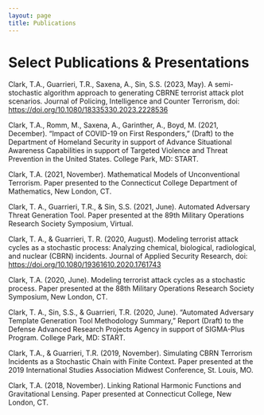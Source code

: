 ```yaml
---
layout: page
title: Publications
---
```


# Select Publications & Presentations

Clark, T.A., Guarrieri, T.R., Saxena, A., Sin, S.S. (2023, May). A semi-stochastic algorithm approach to generating CBRNE terrorist attack plot scenarios. Journal of Policing, Intelligence and Counter Terrorism, doi: https://doi.org/10.1080/18335330.2023.2228536

Clark, T.A., Romm, M., Saxena, A., Garinther, A., Boyd, M. (2021, December). “Impact of COVID-19 on First Responders,” (Draft) to the Department of Homeland Security in support of Advance Situational Awareness Capabilities in support of Targeted Violence and Threat Prevention in the United States. College Park, MD: START. 

Clark, T.A. (2021, November). Mathematical Models of Unconventional Terrorism. Paper presented to the Connecticut College Department of Mathematics, New London, CT. 

Clark, T. A., Guarrieri, T.R., & Sin, S.S. (2021, June). Automated Adversary Threat Generation Tool. Paper presented at the 89th Military Operations Research Society Symposium, Virtual.

Clark, T. A., & Guarrieri, T. R. (2020, August). Modeling terrorist attack cycles as a stochastic process: Analyzing chemical, biological, radiological, and nuclear (CBRN) incidents. Journal of Applied Security Research, doi: https://doi.org/10.1080/19361610.2020.1761743

Clark, T.A. (2020, June). Modeling terrorist attack cycles as a stochastic process. Paper presented at the 88th Military Operations Research Society Symposium, New London, CT. 

Clark, T. A., Sin, S.S., & Guarrieri, T.R. (2020, June). “Automated Adversary Template Generation Tool Methodology Summary,” Report (Draft) to the Defense Advanced Research Projects Agency in support of SIGMA-Plus Program. College Park, MD: START.

Clark, T.A., & Guarrieri, T.R. (2019, November). Simulating CBRN Terrorism Incidents as a Stochastic Chain with Finite Context. Paper presented at the 2019 International Studies Association Midwest Conference, St. Louis, MO.

Clark, T.A. (2018, November). Linking Rational Harmonic Functions and Gravitational Lensing. Paper presented at Connecticut College, New London, CT.
